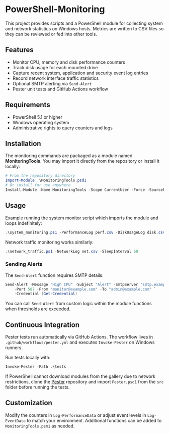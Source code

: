 # PowerShell-Monitoring

This project provides scripts and a PowerShell module for collecting system and
network statistics on Windows hosts. Metrics are written to CSV files so they
can be reviewed or fed into other tools.

## Features
- Monitor CPU, memory and disk performance counters
- Track disk usage for each mounted drive
- Capture recent system, application and security event log entries
- Record network interface traffic statistics
- Optional SMTP alerting via `Send-Alert`
- Pester unit tests and GitHub Actions workflow

## Requirements
- PowerShell 5.1 or higher
- Windows operating system
- Administrative rights to query counters and logs

## Installation
The monitoring commands are packaged as a module named **MonitoringTools**.
You may import it directly from the repository or install it locally:

```powershell
# From the repository directory
Import-Module .\MonitoringTools.psd1
# Or install for use anywhere
Install-Module -Name MonitoringTools -Scope CurrentUser -Force -SourcePath .
```

## Usage
Example running the system monitor script which imports the module and loops
indefinitely:

```powershell
.\system_monitoring.ps1 -PerformanceLog perf.csv -DiskUsageLog disk.csv -EventLog events.csv -SleepInterval 900
```

Network traffic monitoring works similarly:

```powershell
.\network_traffic.ps1 -NetworkLog net.csv -SleepInterval 60
```

### Sending Alerts
The `Send-Alert` function requires SMTP details:

```powershell
Send-Alert -Message "High CPU" -Subject "Alert" -SmtpServer "smtp.example.com" `
    -Port 587 -From "monitor@example.com" -To "admin@example.com" `
    -Credential (Get-Credential)
```

You can call `Send-Alert` from custom logic within the module functions when
thresholds are exceeded.

## Continuous Integration
Pester tests run automatically via GitHub Actions. The workflow lives in
`.github/workflows/pester.yml` and executes `Invoke-Pester` on Windows runners.

Run tests locally with:

```powershell
Invoke-Pester -Path .\tests
```

If PowerShell cannot download modules from the gallery due to network restrictions, clone the [Pester](https://github.com/pester/Pester) repository and import `Pester.psd1` from the `src` folder before running the tests.
## Customization
Modify the counters in `Log-PerformanceData` or adjust event levels in
`Log-EventData` to match your environment. Additional functions can be added to
`MonitoringTools.psm1` as needed.
